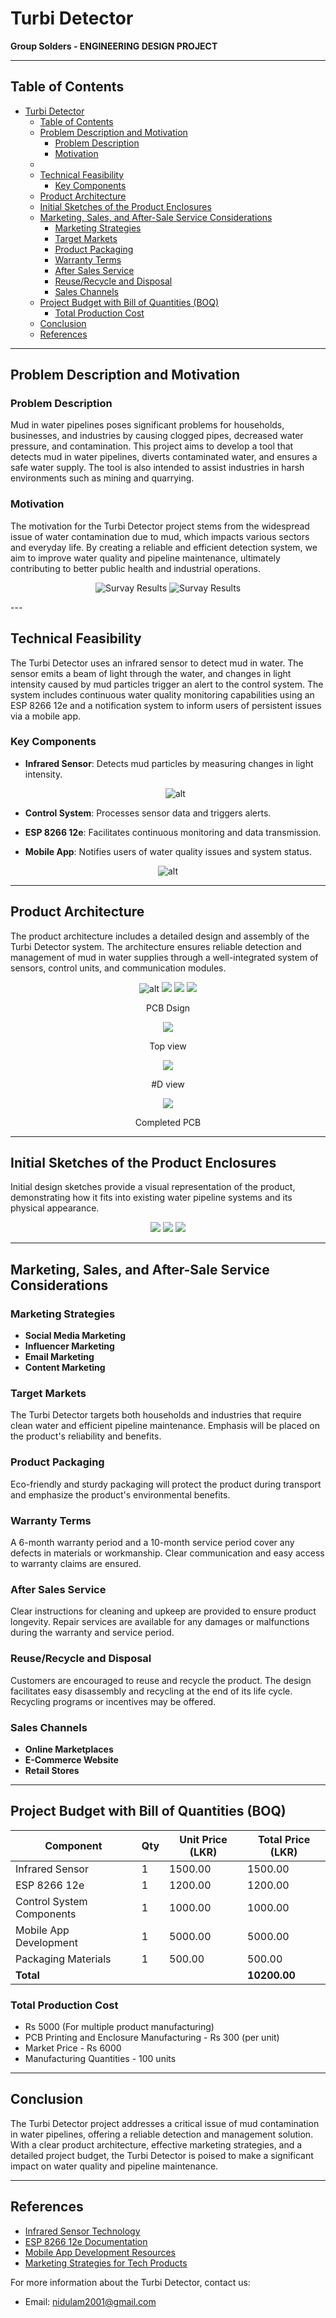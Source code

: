# Turbi Detector

**Group Solders - ENGINEERING DESIGN PROJECT**

---

## Table of Contents
- [Turbi Detector](#turbi-detector)
  - [Table of Contents](#table-of-contents)
  - [Problem Description and Motivation](#problem-description-and-motivation)
    - [Problem Description](#problem-description)
    - [Motivation](#motivation)
  - [](#)
  - [Technical Feasibility](#technical-feasibility)
    - [Key Components](#key-components)
  - [Product Architecture](#product-architecture)
  - [Initial Sketches of the Product Enclosures](#initial-sketches-of-the-product-enclosures)
  - [Marketing, Sales, and After-Sale Service Considerations](#marketing-sales-and-after-sale-service-considerations)
    - [Marketing Strategies](#marketing-strategies)
    - [Target Markets](#target-markets)
    - [Product Packaging](#product-packaging)
    - [Warranty Terms](#warranty-terms)
    - [After Sales Service](#after-sales-service)
    - [Reuse/Recycle and Disposal](#reuserecycle-and-disposal)
    - [Sales Channels](#sales-channels)
  - [Project Budget with Bill of Quantities (BOQ)](#project-budget-with-bill-of-quantities-boq)
    - [Total Production Cost](#total-production-cost)
  - [Conclusion](#conclusion)
  - [References](#references)

---

## Problem Description and Motivation

### Problem Description
Mud in water pipelines poses significant problems for households, businesses, and industries by causing clogged pipes, decreased water pressure, and contamination. This project aims to develop a tool that detects mud in water pipelines, diverts contaminated water, and ensures a safe water supply. The tool is also intended to assist industries in harsh environments such as mining and quarrying.

### Motivation
The motivation for the Turbi Detector project stems from the widespread issue of water contamination due to mud, which impacts various sectors and everyday life. By creating a reliable and efficient detection system, we aim to improve water quality and pipeline maintenance, ultimately contributing to better public health and industrial operations.
<center>

![Survay Results](Pictures/Picture1.png)
![Survay Results](Pictures/Picture2.png)

</center>
---

## Technical Feasibility
The Turbi Detector uses an infrared sensor to detect mud in water. The sensor emits a beam of light through the water, and changes in light intensity caused by mud particles trigger an alert to the control system. The system includes continuous water quality monitoring capabilities using an ESP 8266 12e and a notification system to inform users of persistent issues via a mobile app.

### Key Components
- **Infrared Sensor**: Detects mud particles by measuring changes in light intensity.
  <center>

  ![alt](Pictures/Picture3.jpg)

  </center>
- **Control System**: Processes sensor data and triggers alerts.
- **ESP 8266 12e**: Facilitates continuous monitoring and data transmission.
- **Mobile App**: Notifies users of water quality issues and system status.
<center> 

![alt](Pictures/Picture5.jpg) 

</center>

---

## Product Architecture
The product architecture includes a detailed design and assembly of the Turbi Detector system. The architecture ensures reliable detection and management of mud in water supplies through a well-integrated system of sensors, control units, and communication modules.
<center>

![alt](Pictures/Picture6.png)
<img src="Pictures/Picture7.png" style="background-color:white;"/>
<img src="Pictures/Picture8.png" style="background-color:white;"/>
<img src="Pictures/Picture9.png" style="background-color:white;"/>


<p>PCB Dsign</p>
<img src="Pictures/Screenshot 2024-06-05 221913.png" style="background-color:white;"/>
<p> Top view</p>
<img src="Pictures/Screenshot 2024-06-05 221748.png" style="background-color:white;"/>
<p> #D view</p>

<img src="Pictures/Picture10.jpg" style="background-color:white;"/>
<p> Completed PCB</p>

</center>

---

## Initial Sketches of the Product Enclosures
Initial design sketches provide a visual representation of the product, demonstrating how it fits into existing water pipeline systems and its physical appearance.

<center>
<img src="Pictures/Picture11.png" style="background-color:white;"/>
<img src="Pictures/Picture12.png" style="background-color:white;"/>
<img src="Pictures/Picture13.jpg" style="background-color:white;"/>
</center>

---

## Marketing, Sales, and After-Sale Service Considerations

### Marketing Strategies
- **Social Media Marketing**
- **Influencer Marketing**
- **Email Marketing**
- **Content Marketing**

### Target Markets
The Turbi Detector targets both households and industries that require clean water and efficient pipeline maintenance. Emphasis will be placed on the product's reliability and benefits.

### Product Packaging
Eco-friendly and sturdy packaging will protect the product during transport and emphasize the product's environmental benefits.

### Warranty Terms
A 6-month warranty period and a 10-month service period cover any defects in materials or workmanship. Clear communication and easy access to warranty claims are ensured.

### After Sales Service
Clear instructions for cleaning and upkeep are provided to ensure product longevity. Repair services are available for any damages or malfunctions during the warranty and service period.

### Reuse/Recycle and Disposal
Customers are encouraged to reuse and recycle the product. The design facilitates easy disassembly and recycling at the end of its life cycle. Recycling programs or incentives may be offered.

### Sales Channels
- **Online Marketplaces**
- **E-Commerce Website**
- **Retail Stores**

---

## Project Budget with Bill of Quantities (BOQ)

| Component                          | Qty | Unit Price (LKR) | Total Price (LKR) |
| ---------------------------------- | --- | ---------------- | ----------------- |
| Infrared Sensor                    | 1   | 1500.00          | 1500.00           |
| ESP 8266 12e                       | 1   | 1200.00          | 1200.00           |
| Control System Components          | 1   | 1000.00          | 1000.00           |
| Mobile App Development             | 1   | 5000.00          | 5000.00           |
| Packaging Materials                | 1   | 500.00           | 500.00            |
| **Total**                          |     |                  | **10200.00**      |

### Total Production Cost
- Rs 5000 (For multiple product manufacturing)
- PCB Printing and Enclosure Manufacturing - Rs 300 (per unit)
- Market Price - Rs 6000
- Manufacturing Quantities - 100 units


---

## Conclusion
The Turbi Detector project addresses a critical issue of mud contamination in water pipelines, offering a reliable detection and management solution. With a clear product architecture, effective marketing strategies, and a detailed project budget, the Turbi Detector is poised to make a significant impact on water quality and pipeline maintenance.

---

## References
- [Infrared Sensor Technology](#)
- [ESP 8266 12e Documentation](#)
- [Mobile App Development Resources](#)
- [Marketing Strategies for Tech Products](#)

For more information about the Turbi Detector, contact us:

- Email: [nidulam2001@gmail.com ](nidulam2001@gmail.com)
